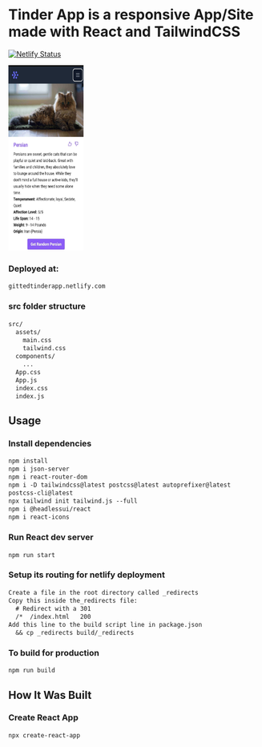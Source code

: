 # Tinder App is a responsive App/Site made with React and TailwindCSS 
[![Netlify Status](https://api.netlify.com/api/v1/badges/25af5b8e-db22-492b-8709-96bc0e77fd18/deploy-status)](https://app.netlify.com/sites/gittedtinderapp/deploys)
<p align="">
  <img src="./public/images/persian-screenshot.jpg" width="150" height="370" alt="Tinder App">
</p>

### Deployed at:

```
gittedtinderapp.netlify.com
```

### src folder structure
```
src/
  assets/
    main.css
    tailwind.css
  components/
    ...
  App.css
  App.js
  index.css
  index.js
```

## Usage

### Install dependencies

```
npm install
npm i json-server
npm i react-router-dom
npm i -D tailwindcss@latest postcss@latest autoprefixer@latest postcss-cli@latest
npx tailwind init tailwind.js --full
npm i @headlessui/react
npm i react-icons
```

### Run React dev server

```
npm run start
```

### Setup its routing for netlify deployment
```
Create a file in the root directory called _redirects
Copy this inside the_redirects file:
  # Redirect with a 301
  /*  /index.html   200
Add this line to the build script line in package.json
  && cp _redirects build/_redirects
```

### To build for production

```
npm run build
```

## How It Was Built

### Create React App

```
npx create-react-app 
```